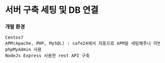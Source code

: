 <h1>서버 구축 세팅 및 DB 연결</h1>
<h3>개발 환경</h3>
<pre>Centos7
APM(Apache, PHP, MySQL) : cafe24에서 자동으로 APM을 세팅해주나 이번엔 os만 세팅하고 APM부터 다 깔았다
phpMyAdmin 사용
NodeJs Express 사용한 rest API 구축</pre>
